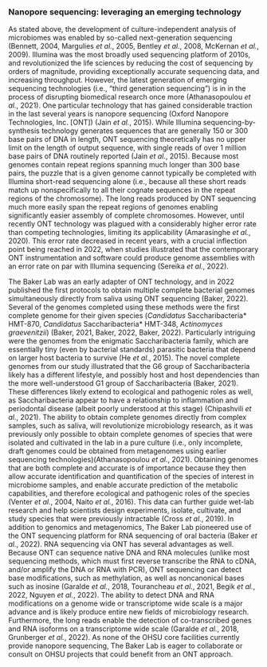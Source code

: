 ### Nanopore sequencing:  leveraging an emerging technology

As stated above, the development of culture-independent analysis of microbiomes was enabled by so-called next-generation sequencing (Bennett, 2004, Margulies *et al.*, 2005, Bentley *et al.*, 2008, McKernan *et al.*, 2009).  Illumina was the most broadly used sequencing platform of 2010s, and revolutionized the life sciences by reducing the cost of sequencing by orders of magnitude, providing exceptionally accurate sequencing data, and increasing throughput. However, the latest generation of emerging sequencing technologies (i.e., “third generation sequencing”) is in in the process of disrupting biomedical research once more (Athanasopoulou *et al.*, 2021).  One particular technology that has gained considerable traction in the last several years is nanopore sequencing (Oxford Nanopore Technologies, Inc. [ONT]) (Jain *et al.*, 2015).  While Illumina sequencing-by-synthesis technology generates sequences that are generally 150 or 300 base pairs of DNA in length, ONT sequencing theoretically has no upper limit on the length of output sequence, with single reads of over 1 million base pairs of DNA routinely reported (Jain *et al.*, 2015).  Because most genomes contain repeat regions spanning much longer than 300 base pairs, the puzzle that is a given genome cannot typically be completed with Illumina short-read sequencing alone (i.e., because all these short reads match up nonspecifically to all their cognate sequences in the repeat regions of the chromosome).  The long reads produced by ONT sequencing much more easily span the repeat regions of genomes enabling significantly easier assembly of complete chromosomes.  However, until recently ONT technology was plagued with a considerably higher error rate than competing technologies, limiting its applicability (Amarasinghe *et al.*, 2020).  This error rate decreased in recent years, with a crucial inflection point being reached in 2022, when studies illustrated that the contemporary ONT instrumentation and software could produce genome assemblies with an error rate on par with Illumina sequencing (Sereika *et al.*, 2022).  

The Baker Lab was an early adapter of ONT technology, and in 2022 published the first protocols to obtain multiple complete bacterial genomes simultaneously directly from saliva using ONT sequencing (Baker, 2022).  Several of the genomes completed using these methods were the first complete genome for their given species (*Candidatus* Saccharibacteria* HMT-870, *Candidatus* Saccharibacteria* HMT-348, *Actinomyces graevenitzii*) (Baker, 2021, Baker, 2022, Baker, 2022).  Particularly intriguing were the genomes from the enigmatic Saccharibacteria family, which are essentially tiny (even by bacterial standards) parasitic bacteria that depend on larger host bacteria to survive (He *et al.*, 2015).  The novel complete genomes from our study illustrated that the G6 group of Saccharibacteria likely has a different lifestyle, and possibly host and host dependencies than the more well-understood G1 group of Saccharibacteria (Baker, 2021).  These differences likely extend to ecological and pathogenic roles as well, as Saccharibacteria appear to have a relationship to inflammation and periodontal disease (albeit poorly understood at this stage) (Chipashvili *et al.*, 2021).  The ability to obtain complete genomes directly from complex samples, such as saliva, will revolutionize microbiology research, as it was previously only possible to obtain complete genomes of species that were isolated and cultivated in the lab in a pure culture (i.e., only incomplete, draft genomes could be obtained from metagenomes using earlier sequencing technologies)(Athanasopoulou *et al.*, 2021).  Obtaining genomes that are both complete and accurate is of importance because they then allow accurate identification and quantification of the species of interest in microbiome samples, and enable accurate prediction of the metabolic capabilities, and therefore ecological and pathogenic roles of the species (Venter *et al.*, 2004, Naito *et al.*, 2016).  This data can further guide wet-lab research and help scientists design experiments, isolate, cultivate, and study species that were previously intractable (Cross *et al.*, 2019).  In addition to genomics and metagenomics, The Baker Lab pioneered use of the ONT sequencing platform for RNA sequencing of oral bacteria (Baker *et al.*, 2022).  RNA sequencing via ONT has several advantages as well.  Because ONT can sequence native DNA and RNA molecules (unlike most sequencing methods, which must first reverse transcribe the RNA to cDNA, and/or amplify the DNA or RNA with PCR), ONT sequencing can detect base modifications, such as methylation, as well as noncanonical bases such as inosine (Garalde *et al.*, 2018, Tourancheau *et al.*, 2021, Begik *et al.*, 2022, Nguyen *et al.*, 2022).  The ability to detect DNA and RNA modifications on a genome wide or transcriptome wide scale is a major advance and is likely produce entire new fields of microbiology research.  Furthermore, the long reads enable the detection of co-transcribed genes and RNA isoforms on a transcriptome wide scale (Garalde *et al.*, 2018, Grunberger *et al.*, 2022).  As none of the OHSU core facilities currently provide nanopore sequencing, The Baker Lab is eager to collaborate or consult on OHSU projects that could benefit from an ONT approach.
